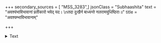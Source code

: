 +++
secondary_sources = [ "MSS_3283",]
jsonClass = "Subhaashita"
text = "अवश्यंभाविभावानां प्रतीकारो भवेद् यद।  \nतदा दुःखैर्न बाध्यन्ते नलरामयुधिष्ठिराः॥"
title = "अवश्यम्भाविभावानाम्"

+++

<details><summary>Text</summary>

अवश्यंभाविभावानां प्रतीकारो भवेद् यद।  
तदा दुःखैर्न बाध्यन्ते नलरामयुधिष्ठिराः॥
</details>
